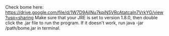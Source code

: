 Check bome here: https://drive.google.com/file/d/1W7D9AiINu7kpiN5VRcAtatcaIn7VrkYG/view?usp=sharing
Make sure that your JRE is set to version 1.8.0, then double click the .jar file to run the program.
If it doesn't work, run java -jar /path/bome.jar in terminal.
